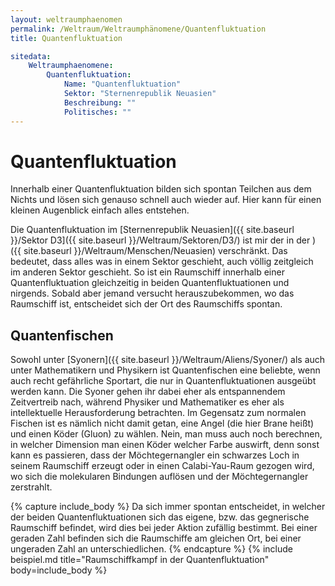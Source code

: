 ```yaml
---
layout: weltraumphaenomen
permalink: /Weltraum/Weltraumphänomene/Quantenfluktuation
title: Quantenfluktuation

sitedata:
    Weltraumphaenomene:
        Quantenfluktuation:
            Name: "Quantenfluktuation"
            Sektor: "Sternenrepublik Neuasien"
            Beschreibung: ""
            Politisches: ""
---
```


# Quantenfluktuation

Innerhalb einer Quantenfluktuation bilden sich spontan Teilchen aus dem Nichts und lösen sich genauso schnell auch wieder auf. Hier kann für einen kleinen Augenblick einfach alles entstehen.

Die Quantenfluktuation im [Sternenrepublik Neuasien]({{ site.baseurl }}/Sektor D3]({{ site.baseurl }}/Weltraum/Sektoren/D3/) ist mir der in der )({{ site.baseurl }}/Weltraum/Menschen/Neuasien) verschränkt. Das bedeutet, dass alles was in einem Sektor geschieht, auch völlig zeitgleich im anderen Sektor geschieht. So ist ein Raumschiff innerhalb einer Quantenfluktuation gleichzeitig in beiden Quantenfluktuationen und nirgends. Sobald aber jemand versucht herauszubekommen, wo das Raumschiff ist, entscheidet sich der Ort des Raumschiffs spontan.

## Quantenfischen

Sowohl unter [Syonern]({{ site.baseurl }}/Weltraum/Aliens/Syoner/) als auch unter Mathematikern und Physikern ist Quantenfischen eine beliebte, wenn auch recht gefährliche Sportart, die nur in Quantenfluktuationen ausgeübt werden kann. Die Syoner gehen ihr dabei eher als entspannendem Zeitvertreib nach, während Physiker und Mathematiker es eher als intellektuelle Herausforderung betrachten. Im Gegensatz zum normalen Fischen ist es nämlich nicht damit getan, eine Angel (die hier Brane heißt) und einen Köder (Gluon) zu wählen. Nein, man muss auch noch berechnen, in welcher Dimension man einen Köder welcher Farbe auswirft, denn sonst kann es passieren, dass der Möchtegernangler ein schwarzes Loch in seinem Raumschiff erzeugt oder in einen Calabi-Yau-Raum gezogen wird, wo sich die molekularen Bindungen auflösen und der Möchtegernangler zerstrahlt.

{% capture include_body %}
Da sich immer spontan entscheidet, in welcher der beiden Quantenfluktuationen sich das eigene, bzw. das gegnerische Raumschiff befindet, wird dies bei jeder Aktion zufällig bestimmt. Bei einer geraden Zahl befinden sich die Raumschiffe am gleichen Ort, bei einer ungeraden Zahl an unterschiedlichen.
{% endcapture %}
{% include beispiel.md title="Raumschiffkampf in der Quantenfluktuation" body=include_body %}
